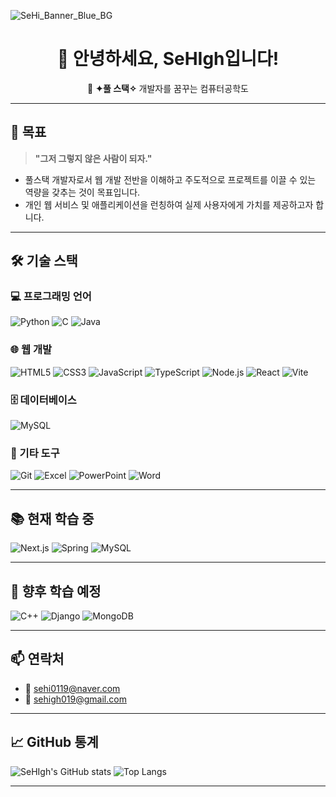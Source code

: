 <!-- GitHub 프로필 README -->
![SeHi_Banner_Blue_BG](https://github.com/user-attachments/assets/e60f956e-5fae-4999-91f3-0fc6f275fb69)

<h1 align="center">👋 안녕하세요, SeHIgh입니다!</h1>
<p align="center">🚀 <strong>✦풀 스택✧</strong> 개발자를 꿈꾸는 컴퓨터공학도</p>

---

## 🎯 목표

> **"그저 그렇지 않은 사람이 되자."**

- 풀스택 개발자로서 웹 개발 전반을 이해하고 주도적으로 프로젝트를 이끌 수 있는 역량을 갖추는 것이 목표입니다.
- 개인 웹 서비스 및 애플리케이션을 런칭하여 실제 사용자에게 가치를 제공하고자 합니다.

---

## 🛠️ 기술 스택

### 💻 프로그래밍 언어
![Python](https://img.shields.io/badge/Python-3776AB?style=flat&logo=python&logoColor=white)
![C](https://img.shields.io/badge/C-A8B9CC?style=flat&logo=c&logoColor=white)
![Java](https://img.shields.io/badge/Java-ED8B00?style=flat&logo=openjdk&logoColor=white)

### 🌐 웹 개발
![HTML5](https://img.shields.io/badge/HTML5-E34F26?style=flat&logo=html5&logoColor=white)
![CSS3](https://img.shields.io/badge/CSS3-1572B6?style=flat&logo=css3&logoColor=white)
![JavaScript](https://img.shields.io/badge/JavaScript-F7DF1E?style=flat&logo=javascript&logoColor=black)
![TypeScript](https://img.shields.io/badge/TypeScript-3178C6?style=flat&logo=typescript&logoColor=white)
![Node.js](https://img.shields.io/badge/Node.js-339933?style=flat&logo=node.js&logoColor=white)
![React](https://img.shields.io/badge/React-61DAFB?style=flat&logo=react&logoColor=black)
![Vite](https://img.shields.io/badge/Vite-646CFF?style=flat&logo=vite&logoColor=white)

### 🗄️ 데이터베이스
![MySQL](https://img.shields.io/badge/MySQL-005C84?style=flat&logo=mysql&logoColor=white)

### 🔧 기타 도구
![Git](https://img.shields.io/badge/Git-F05032?style=flat&logo=git&logoColor=white)
![Excel](https://img.shields.io/badge/Microsoft_Excel-217346?style=flat&logo=microsoft-excel&logoColor=white)
![PowerPoint](https://img.shields.io/badge/Microsoft_PowerPoint-B7472A?style=flat&logo=microsoft-powerpoint&logoColor=white)
![Word](https://img.shields.io/badge/Microsoft_Word-2B579A?style=flat&logo=microsoft-word&logoColor=white)

---

## 📚 현재 학습 중

![Next.js](https://img.shields.io/badge/Next.js-000000?style=flat&logo=next.js&logoColor=white)
![Spring](https://img.shields.io/badge/Spring-6DB33F?style=flat&logo=spring&logoColor=white)
![MySQL](https://img.shields.io/badge/MySQL-005C84?style=flat&logo=mysql&logoColor=white)

---

## 🔮 향후 학습 예정

![C++](https://img.shields.io/badge/C%2B%2B-00599C?style=flat&logo=c%2B%2B&logoColor=white)
![Django](https://img.shields.io/badge/Django-092E20?style=flat&logo=django&logoColor=white)
![MongoDB](https://img.shields.io/badge/MongoDB-4EA94B?style=flat&logo=mongodb&logoColor=white)

---

## 📫 연락처

- 📧 [sehi0119@naver.com](mailto:sehi0119@naver.com)
- 📧 [sehigh019@gmail.com](mailto:sehigh019@gmail.com)

---

## 📈 GitHub 통계

![SeHIgh's GitHub stats](https://github-readme-stats.vercel.app/api?username=SeHIgh&show_icons=true&theme=default)
![Top Langs](https://github-readme-stats.vercel.app/api/top-langs/?username=SeHIgh&layout=compact&theme=default)

---
